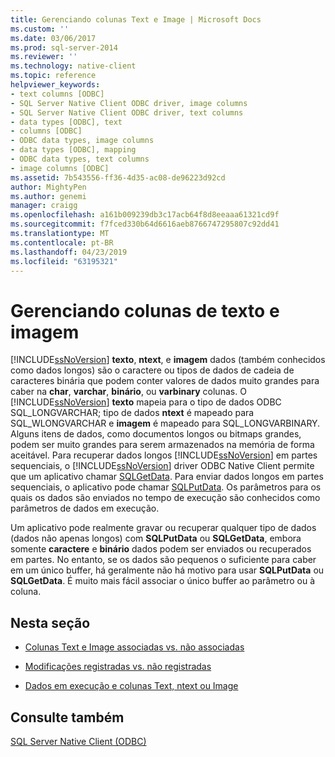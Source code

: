 ```yaml
---
title: Gerenciando colunas Text e Image | Microsoft Docs
ms.custom: ''
ms.date: 03/06/2017
ms.prod: sql-server-2014
ms.reviewer: ''
ms.technology: native-client
ms.topic: reference
helpviewer_keywords:
- text columns [ODBC]
- SQL Server Native Client ODBC driver, image columns
- SQL Server Native Client ODBC driver, text columns
- data types [ODBC], text
- columns [ODBC]
- ODBC data types, image columns
- data types [ODBC], mapping
- ODBC data types, text columns
- image columns [ODBC]
ms.assetid: 7b543556-ff36-4d35-ac08-de96223d92cd
author: MightyPen
ms.author: genemi
manager: craigg
ms.openlocfilehash: a161b009239db3c17acb64f8d8eeaaa61321cd9f
ms.sourcegitcommit: f7fced330b64d6616aeb8766747295807c92dd41
ms.translationtype: MT
ms.contentlocale: pt-BR
ms.lasthandoff: 04/23/2019
ms.locfileid: "63195321"
---
```

# <a name="managing-text-and-image-columns"></a>Gerenciando colunas de texto e imagem
  [!INCLUDE[ssNoVersion](../../includes/ssnoversion-md.md)] **texto**, **ntext**, e **imagem** dados (também conhecidos como dados longos) são o caractere ou tipos de dados de cadeia de caracteres binária que podem conter valores de dados muito grandes para caber na **char**, **varchar**, **binário**, ou **varbinary** colunas. O [!INCLUDE[ssNoVersion](../../includes/ssnoversion-md.md)] **texto** mapeia para o tipo de dados ODBC SQL_LONGVARCHAR; tipo de dados **ntext** é mapeado para SQL_WLONGVARCHAR e **imagem** é mapeado para SQL_LONGVARBINARY. Alguns itens de dados, como documentos longos ou bitmaps grandes, podem ser muito grandes para serem armazenados na memória de forma aceitável. Para recuperar dados longos [!INCLUDE[ssNoVersion](../../includes/ssnoversion-md.md)] em partes sequenciais, o [!INCLUDE[ssNoVersion](../../includes/ssnoversion-md.md)] driver ODBC Native Client permite que um aplicativo chamar [SQLGetData](../native-client-odbc-api/sqlgetdata.md). Para enviar dados longos em partes sequenciais, o aplicativo pode chamar [SQLPutData](../native-client-odbc-api/sqlputdata.md). Os parâmetros para os quais os dados são enviados no tempo de execução são conhecidos como parâmetros de dados em execução.  
  
 Um aplicativo pode realmente gravar ou recuperar qualquer tipo de dados (dados não apenas longos) com **SQLPutData** ou **SQLGetData**, embora somente **caractere** e  **binário** dados podem ser enviados ou recuperados em partes. No entanto, se os dados são pequenos o suficiente para caber em um único buffer, há geralmente não há motivo para usar **SQLPutData** ou **SQLGetData**. É muito mais fácil associar o único buffer ao parâmetro ou à coluna.  
  
## <a name="in-this-section"></a>Nesta seção  
  
-   [Colunas Text e Image associadas vs. não associadas](bound-vs-unbound-text-and-image-columns.md)  
  
-   [Modificações registradas vs. não registradas](logged-vs-unlogged-modifications.md)  
  
-   [Dados em execução e colunas Text, ntext ou Image](data-at-execution-and-text-ntext-or-image-columns.md)  
  
## <a name="see-also"></a>Consulte também  
 [SQL Server Native Client &#40;ODBC&#41;](../native-client/odbc/sql-server-native-client-odbc.md)  
  
  

